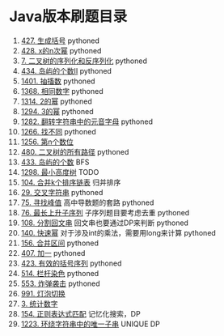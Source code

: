 # Java版本刷题目录
1. [427. 生成括号](src/generate_parentheses_427) pythoned
2. [428. x的n次幂](src/pow_x_n_428) pythoned
3. [7. 二叉树的序列化和反序列化](src/serialize_binary_tree_7) pythoned
4. [434. 岛屿的个数II](src/number_of_islands2_434) pythoned
5. [1401. 抽搐数](src/twitch_words_1401) pythoned
6. [1368. 相同数字](src/same_number_1368) pythoned
7. [1314. 2的幂](src/is_pow_of_2_1314) pythoned
8. [1294. 3的幂](src/is_oow_of_3_1294) pythoned
9. [1282. 翻转字符串中的元音字母](src/reverse_vowels_of_a_string) pythoned
10. [1266. 找不同](src/find_diff_1266) pythoned
11. [1256. 第n个数位](src/nth_digit_1256) 
12. [480. 二叉树的所有路径](src/binary_tree_paths_480) pythoned
13. [433. 岛屿的个数](src/number_of_islands1_433) BFS
14. [1298. 最小高度树](src/minimum_height_trees_1298) TODO
15. [104. 合并k个排序链表](src/merge_k_sorted_lists_104) 归并排序
16. [29. 交叉字符串](src/interleaving_string_29) pythoned
17. [75. 寻找峰值](src/find_peak_element_75) 高中导数题的套路 pythoned
18. [76. 最长上升子序列](src/longest_increasing_subsequence_76) 子序列题目要考虑去重 pythoned
19. [108. 分割回文串](src/palindrome_partitioning_ii_108) 回文串也要通过DP来判断 pythoned
20. [140. 快速幂](src/fast_pow_140) 对于涉及int的乘法，需要用long来计算 pythoned
21. [156. 合并区间](src/merge_intervals_156) pythoned
22. [407. 加一](src/plus_one_407) pythoned
23. [423. 有效的括号序列](src/valid_parantheses_423) pythoned
24. [514. 栏杆染色](src/paint_fence_514) pythoned
25. [553. 炸弹袭击](src/bomb_attack_553) pythoned
26. [991. 灯泡切换](src/bulb_switcher_991)
27. [3. 统计数字](src/stat_number_3)
28. [154. 正则表达式匹配](src/regex_match_154) 记忆化搜索，DP
29. [1223. 环绕字符串中的唯一子串](src/unique_substrings_in_wraparound_string_1223) UNIQUE DP
